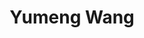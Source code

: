 ---
title: Yumeng Wang
role: Master Student
avatar_filename: avatar.jpg
interests:
  - Process Systems Predictive Control
superuser: false
user_groups:
  - Master Students
--- 
